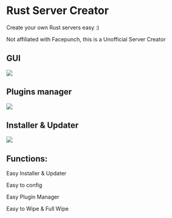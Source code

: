 # Rust Server Creator
<p>Create your own Rust servers easy :)</p>
<p>Not affiliated with Facepunch, this is a Unofficial Server Creator</p>

<h2>GUI</h2>
<img src="https://user-images.githubusercontent.com/78761999/182032542-f6c0d6d8-f390-438d-99f5-b9004917dbf5.png">

<h2>Plugins manager</h2>
<img src="https://user-images.githubusercontent.com/78761999/182033068-ec849eeb-7910-4da3-886b-7403db5682ba.png">

<h2>Installer & Updater</h2>
<img src="https://user-images.githubusercontent.com/78761999/182032955-61f298ab-89da-467e-a306-7ae39c842d2b.png">

<h2>Functions:</h2>
<p>Easy Installer & Updater</p>
<p>Easy to config</p>
<p>Easy Plugin Manager</p>
<p>Easy to Wipe & Full Wipe</p>
